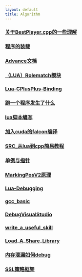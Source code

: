 ```yaml
---
layout: default 
title: Algorithm
---
```

### [关于BestPlayer.cpp的一些理解](/Algorithm/关于BestPlayer.cpp的一些理解)
### [程序的装载](/Algorithm/程序的装载)
### [Advance文档](/Algorithm/Advance文档)
### [（LUA）Rolematch模块](/Algorithm/（LUA）Rolematch模块)
### [Lua-CPlusPlus-Binding](/Algorithm/Lua-CPlusPlus-Binding)
### [跑一个程序发生了什么](/Algorithm/跑一个程序发生了什么)
### [lua脚本编写](/Algorithm/lua脚本编写)
### [加入cuda的falcon编译](/Algorithm/加入cuda的falcon编译)
### [SRC_从lua到cpp简易教程](/Algorithm/SRC_从lua到cpp简易教程)
### [单例与指针](/Algorithm/单例与指针)
### [MarkingPosV2原理](/Algorithm/MarkingPosV2原理)
### [Lua-Debugging](/Algorithm/Lua-Debugging)
### [gcc_basic](/Algorithm/gcc_basic)
### [DebugVisualStudio](/Algorithm/DebugVisualStudio)
### [write_a_useful_skill](/Algorithm/write_a_useful_skill)
### [Load_A_Share_Library](/Algorithm/Load_A_Share_Library)
### [内存泄漏如何debug](/Algorithm/内存泄漏如何debug)
### [SSL策略框架](/Algorithm/SSL策略框架)
